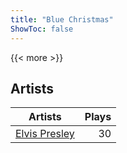 ```yaml
---
title: "Blue Christmas"
ShowToc: false
---
```


{{< more >}}

## Artists
Artists | Plays 
----- | -----: 
[Elvis Presley](/artists/elvis-presley-1014) | 30

